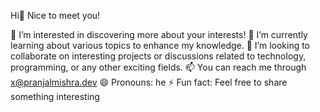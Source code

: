 
Hi👋 Nice to meet you!

👀 I’m interested in discovering more about your interests!
🌱 I’m currently learning about various topics to enhance my knowledge.
💞️ I’m looking to collaborate on interesting projects or discussions related to technology, programming, or any other exciting fields.
📫 You can reach me through x@pranjalmishra.dev
😄 Pronouns: he
⚡ Fun fact: Feel free to share something interesting
